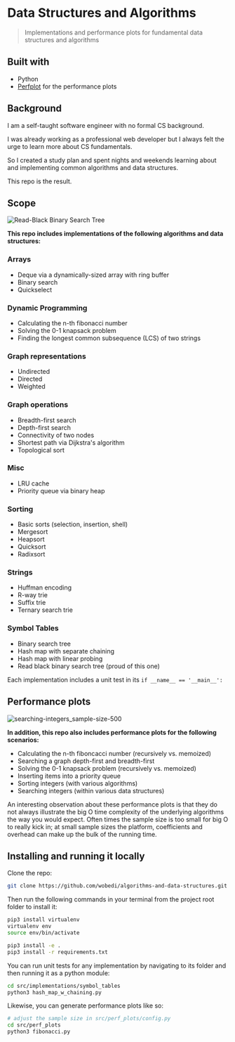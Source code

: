 # Data Structures and Algorithms

> Implementations and performance plots for fundamental data structures and algorithms

## Built with

- Python
- [Perfplot](https://pypi.org/project/perfplot/) for the performance plots

## Background

I am a self-taught software engineer with no formal CS background.

I was already working as a professional web developer but I always felt the urge to learn more about CS fundamentals.

So I created a study plan and spent nights and weekends learning about and implementing common algorithms and data structures.

This repo is the result.

## Scope

![Read-Black Binary Search Tree](https://user-images.githubusercontent.com/31690419/83269557-8fb83780-a1c7-11ea-8a89-6d4d2433e502.png)

**This repo includes implementations of the following algorithms and data structures:**

### Arrays

- Deque via a dynamically-sized array with ring buffer
- Binary search
- Quickselect

### Dynamic Programming

- Calculating the n-th fibonacci number
- Solving the 0-1 knapsack problem
- Finding the longest common subsequence (LCS) of two strings

### Graph representations

- Undirected
- Directed
- Weighted

### Graph operations

- Breadth-first search
- Depth-first search
- Connectivity of two nodes
- Shortest path via Dijkstra's algorithm
- Topological sort

### Misc

- LRU cache
- Priority queue via binary heap

### Sorting

- Basic sorts (selection, insertion, shell)
- Mergesort
- Heapsort
- Quicksort
- Radixsort

### Strings

- Huffman encoding
- R-way trie
- Suffix trie
- Ternary search trie

### Symbol Tables

- Binary search tree
- Hash map with separate chaining
- Hash map with linear probing
- Read black binary search tree (proud of this one)

Each implementation includes a unit test in its `if __name__ == '__main__':`

## Performance plots

![searching-integers_sample-size-500](https://user-images.githubusercontent.com/31690419/86478766-20e07800-bd4b-11ea-9868-2125ed8162b5.png)

**In addition, this repo also includes performance plots for the following scenarios:**

- Calculating the n-th fiboncacci number (recursively vs. memoized)
- Searching a graph depth-first and breadth-first
- Solving the 0-1 knapsack problem (recursively vs. memoized)
- Inserting items into a priority queue
- Sorting integers (with various algorithms)
- Searching integers (within various data structures)

An interesting observation about these performance plots is that they do not always illustrate the big O time complexity of the underlying algorithms the way you would expect. Often times the sample size is too small for big O to really kick in; at small sample sizes the platform, coefficients and overhead can make up the bulk of the running time.

## Installing and running it locally

Clone the repo:

```bash
git clone https://github.com/wobedi/algorithms-and-data-structures.git
```

Then run the following commands in your terminal from the project root folder to install it:

```bash
pip3 install virtualenv
virtualenv env
source env/bin/activate

pip3 install -e .
pip3 install -r requirements.txt
```

You can run unit tests for any implementation by navigating to its folder and then running it as a python module:

```bash
cd src/implementations/symbol_tables
python3 hash_map_w_chaining.py
```

Likewise, you can generate performance plots like so:

```bash
# adjust the sample size in src/perf_plots/config.py
cd src/perf_plots
python3 fibonacci.py
```
